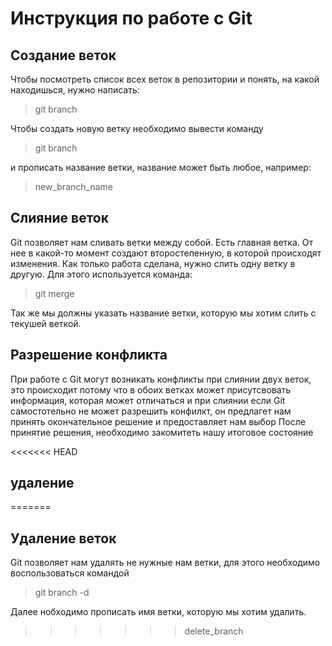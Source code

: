 # Инструкция по работе с Git 

## Создание веток 
Чтобы посмотреть список всех веток в репозитории и понять, на какой находишься, нужно написать: 
>git branch

Чтобы создать новую ветку необходимо вывести команду 
> git branch 

и прописать название ветки, название может быть любое, например:
> new_branch_name


## Слияние веток
Git позволяет нам сливать ветки между собой.
Есть главная ветка. От нее в какой-то момент создают второстепенную, в которой происходят изменения. Как только работа сделана, нужно слить одну ветку в другую.
Для этого используется команда:
> git merge 

Так же мы должны указать название ветки, которую мы хотим слить с текушей веткой.

## Разрешение конфликта 
При работе с Git могут возникать конфликты при слиянии двух веток, это происходит потому что в обоих ветках может присутсвовать информация, которая может отличаться и при слиянии если Git самостотельно не может разрешить конфилкт, он предлагет нам принять окончательное решение и предоставляет нам выбор 
После принятие решения, необходимо закомитеть нашу итоговое состояние 

<<<<<<< HEAD
## удаление
=======
## Удаление веток 
Git позволяет нам удалять не нужные нам ветки, для этого необходимо воспользоваться командой 
> git branch -d 

Далее нобходимо прописать имя ветки, которую мы хотим удалить. 
>>>>>>> delete_branch

